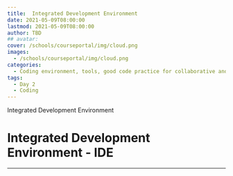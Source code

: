 ```yaml
---
title:  Integrated Development Environment
date: 2021-05-09T08:00:00
lastmod: 2021-05-09T08:00:00
author: TBD
## avatar:
cover: /schools/courseportal/img/cloud.png
images:
  - /schools/courseportal/img/cloud.png
categories:
  - Coding environment, tools, good code practice for collaborative and continuous developments
tags:
  - Day 2
  - Coding
---
```


 Integrated Development Environment

<!--more-->
<!---->

<!-- Dear instructor:
* The dates at the top of this markdown (.md) document will help order the classes in the portal.
Please, if you don't need to, do not change the one that is now.
* Take into account that there is a feature in the dates: if you use a date in the future, the class will be not visible in the portal until the date you have assigned.
* You can create dedicated folders if you need to.
* But if you simply need to add some pictures, you can use the folder ../static/img/ mentioned at the top as /schools/courseportal/img/
-->

<!---->

#  Integrated Development Environment - IDE


---
